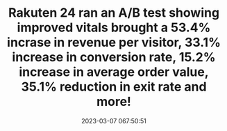 ---
layout: post
title:  "Rakuten 24 ran an A/B test showing improved vitals brought a 53.4% incrase in revenue per visitor, 33.1% increase in conversion rate, 15.2% increase in average order value, 35.1% reduction in exit rate and more!"
storySource: "https://web.dev/rakuten/"
date:   2023-03-07 067:50:51
tags:
 - bounce rate
 - revenue
 - traffic
 - abandonment
 - session duration
 - conversion rate
 - "2022"
 - core web vitals
---